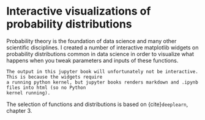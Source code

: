 # Interactive visualizations of probability distributions
Probability theory is the foundation of data science and many other scientific disciplines.
I created a number of interactive matplotlib widgets on probability distributions common in data science
in order to visualize what happens when you tweak parameters and inputs of these functions. 

```{note}
The output in this jupyter book will unfortunately not be interactive. This is because the widgets require 
a running python kernel, but jupyter books renders markdown and .ipynb files into html (so no Python 
kernel running).
```
The selection of functions and distributions is based on {cite}`deeplearn`, chapter 3. 

```{bibliography}
```